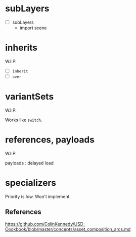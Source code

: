# subLayers

* [ ] subLayers
  * import scene

# inherits

W.I.P.

* [ ] `inherit`
* [ ] `over`

# variantSets

W.I.P.

Works like `switch`.

# references, payloads

W.I.P.

payloads : delayed load

# specializers

Priority is low. Won't implement.

## References

https://github.com/ColinKennedy/USD-Cookbook/blob/master/concepts/asset_composition_arcs.md
